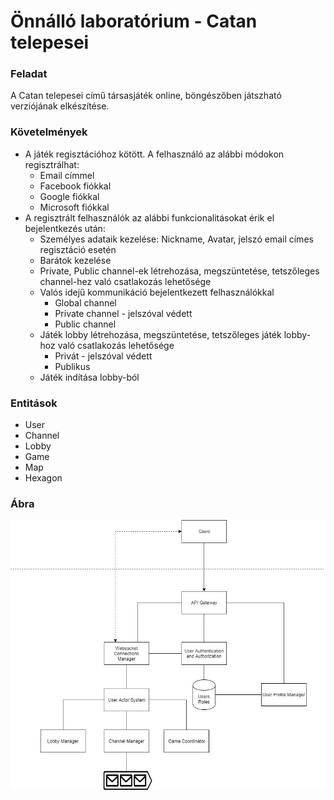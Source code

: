 # Önnálló laboratórium - Catan telepesei

### Feladat
A Catan telepesei című társasjáték online, böngészőben játszható verziójának elkészítése.

### Követelmények
* A játék regisztációhoz kötött. A felhasználó az alábbi módokon regisztrálhat:
  * Email címmel
  * Facebook fiókkal
  * Google fiókkal
  * Microsoft fiókkal
* A regisztrált felhasználók az alábbi funkcionalitásokat érik el bejelentkezés után:
  * Személyes adataik kezelése: Nickname, Avatar, jelszó email címes regisztáció esetén
  * Barátok kezelése
  * Private, Public channel-ek létrehozása, megszüntetése, tetszőleges channel-hez való csatlakozás lehetősége
  * Valós idejű kommunikáció bejelentkezett felhasználókkal
    * Global channel
    * Private channel - jelszóval védett
    * Public channel
  * Játék lobby létrehozása, megszüntetése, tetszőleges játék lobby-hoz való csatlakozás lehetősége
    * Privát - jelszóval védett
    * Publikus
  * Játék indítása lobby-ból

### Entitások
* User
* Channel
* Lobby
* Game
* Map
* Hexagon

### Ábra
![Services Overview](https://github.com/zoltanhorvath/onlab/blob/master/Services%20Overview.jpg)
